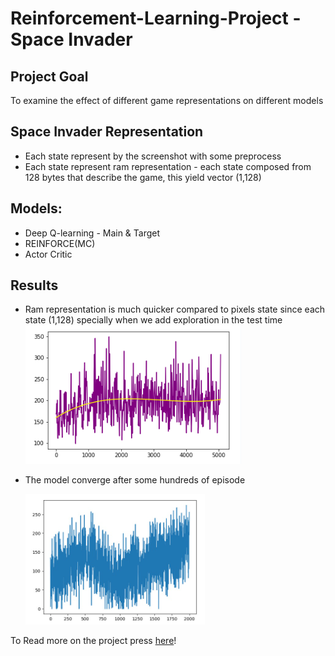 # Reinforcement-Learning-Project - Space Invader

## Project Goal
To examine the effect of different game representations on different models

## Space  Invader Representation
 - Each state represent by the screenshot with some preprocess
 - Each state represent ram representation - each state composed from 128 bytes that describe the game, this yield vector (1,128)

## Models:
 - Deep Q-learning - Main & Target
 - REINFORCE(MC)
 - Actor Critic

## Results
 - Ram representation is much quicker compared to pixels state since each state (1,128) specially when we add exploration in the test time ![](Results/exploration-test-time.PNG)
 - The model converge after some hundreds of episode

   
   ![](Results/ram-reprsentation.png)
   
To Read more on the project press [here](https://docs.google.com/presentation/d/10AqDZIxma_S2JroKJRLLqhP9dijU-_V-Q8RoQvU_Eus/edit#slide=id.g12ef171e761_0_5)! 
